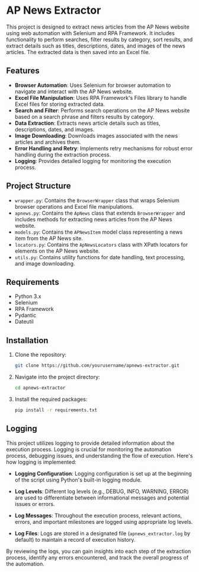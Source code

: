 # AP News Extractor

This project is designed to extract news articles from the AP News website using web automation with Selenium and RPA Framework. It includes functionality to perform searches, filter results by category, sort results, and extract details such as titles, descriptions, dates, and images of the news articles. The extracted data is then saved into an Excel file.

## Features

- **Browser Automation**: Uses Selenium for browser automation to navigate and interact with the AP News website.
- **Excel File Manipulation**: Uses RPA Framework's Files library to handle Excel files for storing extracted data.
- **Search and Filter**: Performs search operations on the AP News website based on a search phrase and filters results by category.
- **Data Extraction**: Extracts news article details such as titles, descriptions, dates, and images.
- **Image Downloading**: Downloads images associated with the news articles and archives them.
- **Error Handling and Retry**: Implements retry mechanisms for robust error handling during the extraction process.
- **Logging**: Provides detailed logging for monitoring the execution process.

## Project Structure

- `wrapper.py`: Contains the `BrowserWrapper` class that wraps Selenium browser operations and Excel file manipulations.
- `apnews.py`: Contains the `ApNews` class that extends `BrowserWrapper` and includes methods for extracting news articles from the AP News website.
- `models.py`: Contains the `APNewsItem` model class representing a news item from the AP News site.
- `locators.py`: Contains the `ApNewsLocators` class with XPath locators for elements on the AP News website.
- `utils.py`: Contains utility functions for date handling, text processing, and image downloading.

## Requirements

- Python 3.x
- Selenium
- RPA Framework
- Pydantic
- Dateutil

## Installation

1. Clone the repository:
   ```bash
   git clone https://github.com/yourusername/apnews-extractor.git

2. Navigate into the project directory:
   ```bash
   cd apnews-extractor

3. Install the required packages:
   ```bash
   pip install -r requirements.txt


## Logging

This project utilizes logging to provide detailed information about the execution process. Logging is crucial for monitoring the automation process, debugging issues, and understanding the flow of execution. Here's how logging is implemented:

- **Logging Configuration**: Logging configuration is set up at the beginning of the script using Python's built-in logging module.
  
- **Log Levels**: Different log levels (e.g., DEBUG, INFO, WARNING, ERROR) are used to differentiate between informational messages and potential issues or errors.

- **Log Messages**: Throughout the execution process, relevant actions, errors, and important milestones are logged using appropriate log levels.

- **Log Files**: Logs are stored in a designated file (`apnews_extractor.log` by default) to maintain a record of execution history.

By reviewing the logs, you can gain insights into each step of the extraction process, identify any errors encountered, and track the overall progress of the automation.


